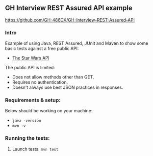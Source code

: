 ## GH Interview REST Assured API example

https://github.com/GH-486DX/GH-Interview-REST-Assured-API

### Intro

Example of using Java, REST Assured, JUnit and Maven to show some basic tests against a free public API:

* [The Star Wars API](https://swapi.dev/)

The public API is limited:

* Does not allow methods other than GET.
* Requires no authentication.
* Doesn't always use best JSON practices in responses.

### Requirements & setup:

Below should be working on your machine:

* `java -version`
* `mvn -v`

### Running the tests:

1. Launch tests: `mvn test`